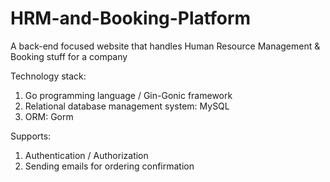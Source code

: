 # HRM-and-Booking-Platform
A back-end focused website that handles Human Resource Management & Booking stuff for a company

Technology stack: 
1. Go programming language / Gin-Gonic framework
2. Relational database management system: MySQL
3. ORM: Gorm

Supports: 
1. Authentication / Authorization
2. Sending emails for ordering confirmation


